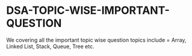 # DSA-TOPIC-WISE-IMPORTANT-QUESTION
We covering all the important  topic wise question topics include = Array, Linked List, Stack, Queue, Tree etc.

